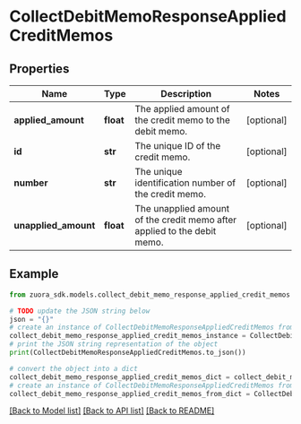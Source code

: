 # CollectDebitMemoResponseAppliedCreditMemos


## Properties

Name | Type | Description | Notes
------------ | ------------- | ------------- | -------------
**applied_amount** | **float** | The applied amount of the credit memo to the debit memo.  | [optional] 
**id** | **str** | The unique ID of the credit memo.  | [optional] 
**number** | **str** | The unique identification number of the credit memo.  | [optional] 
**unapplied_amount** | **float** | The unapplied amount of the credit memo after applied to the debit memo.  | [optional] 

## Example

```python
from zuora_sdk.models.collect_debit_memo_response_applied_credit_memos import CollectDebitMemoResponseAppliedCreditMemos

# TODO update the JSON string below
json = "{}"
# create an instance of CollectDebitMemoResponseAppliedCreditMemos from a JSON string
collect_debit_memo_response_applied_credit_memos_instance = CollectDebitMemoResponseAppliedCreditMemos.from_json(json)
# print the JSON string representation of the object
print(CollectDebitMemoResponseAppliedCreditMemos.to_json())

# convert the object into a dict
collect_debit_memo_response_applied_credit_memos_dict = collect_debit_memo_response_applied_credit_memos_instance.to_dict()
# create an instance of CollectDebitMemoResponseAppliedCreditMemos from a dict
collect_debit_memo_response_applied_credit_memos_from_dict = CollectDebitMemoResponseAppliedCreditMemos.from_dict(collect_debit_memo_response_applied_credit_memos_dict)
```
[[Back to Model list]](../README.md#documentation-for-models) [[Back to API list]](../README.md#documentation-for-api-endpoints) [[Back to README]](../README.md)


